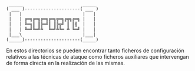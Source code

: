      _____                       _____ 
    ( ___ )---------------------( ___ )
     |   |                       |   | 
     |   | ╔═╗╔═╗╔═╗╔═╗╦═╗╔╦╗╔═╗ |   | 
     |   | ╚═╗║ ║╠═╝║ ║╠╦╝ ║ ║╣  |   | 
     |   | ╚═╝╚═╝╩  ╚═╝╩╚═ ╩ ╚═╝ |   | 
     |___\                       |___| 
    (_____)---------------------(_____)

En estos directorios se pueden encontrar 
tanto ficheros de configuración relativos
a las técnicas de ataque como ficheros
auxiliares que intervengan de forma directa
en la realización de las mismas.
